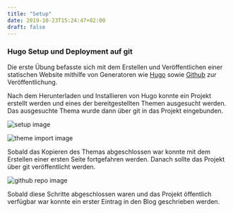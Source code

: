 ```yaml
---
title: "Setup"
date: 2019-10-23T15:24:47+02:00
draft: false
---
```


### Hugo Setup und Deployment auf git

Die erste Übung befasste sich mit dem Erstellen und Veröffentlichen einer statischen Website mithilfe von Generatoren wie [Hugo](https://gohugo.io "Hugo's Homepage") sowie [Github](https://github.com "Github's Homepage") zur Veröffentlichung.

Nach dem Herunterladen und Installieren von Hugo konnte ein Projekt erstellt werden und eines der bereitgestellten Themen ausgesucht werden. Das ausgesuchte Thema wurde dann über git in das Projekt eingebunden.

![setup image](/setup.png "Setup Konsole")

![theme import image](/clone.png "Git Clone des Themas")

Sobald das Kopieren des Themas abgeschlossen war konnte mit dem Erstellen einer ersten Seite fortgefahren werden. Danach sollte das Projekt über git veröffentlicht werden.

![github repo image](/github.png "Github Repository")

Sobald diese Schritte abgeschlossen waren und das Projekt öffentlich verfügbar war konnte ein erster Eintrag in den Blog geschrieben werden.
